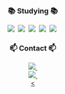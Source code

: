 

<!--
![thisisubin's GitHub stats](https://github-readme-stats.vercel.app/api?username=thisisubin&show_icons=true&theme=radical)


<div align = "center">
![Top Langs](https://github-readme-stats.vercel.app/api/top-langs/?username=thisisubin&layout=compact)
</div> 
-->

<!--
**thisisubin/thisisubin** is a ✨ _special_ ✨ repository because its `README.md` (this file) appears on your GitHub profile.

Here are some ideas to get you started:

- 🔭 I’m currently working on ...
- 🌱 I’m currently learning ...
- 👯 I’m looking to collaborate on ...
- 🤔 I’m looking for help with ...
- 💬 Ask me about ...
- 📫 How to reach me: ...
- 😄 Pronouns: ...
- ⚡ Fun fact: ...
-->


<h3 align="center">📚 Studying 📚</h3>
<div align="center">
    <img src="https://img.shields.io/badge/html5-E34F26?style=for-the-badge&logo=html5&logoColor=white" />&nbsp;
    <img src="https://img.shields.io/badge/CSS3-1572B6?style=for-the-badge&logo=CSS3&logoColor=61DAFB" />&nbsp;
    <img src="https://img.shields.io/badge/JavaScript-F7DF1E?style=for-the-badge&logo=JavaScript&logoColor=black" />&nbsp;
    <img src="https://img.shields.io/badge/React-black?style=for-the-badge&logo=react&logoColor=61DAFB" />&nbsp;
    <img src="https://img.shields.io/badge/Kotlin-7F52FF?style=for-the-badge&logo=Kotlin&logoColor=white" />&nbsp;
</div>


<h3 align="center">📫 Contact 📫</h3>
<div align="center">
  <a href="mailto:bm1418109@gmail.com">
    <img
      src="https://img.shields.io/badge/bm1418109@gmail.com-red?style=for-the-badge&logo=gmail&logoColor=white"/>&nbsp
  </a>

  <div align = "center">
    <a href="https://www.instagram.com/thisisubin/">
      <img src="https://img.shields.io/badge/thisisubin-black?style=for-the-badge&logo=instagram&logoColor=white"/>&nbsp
</div>

<div data-iframe-width="150" data-iframe-height="270" data-share-badge-id="e89dafd0-b494-4104-bcb7-a3ef8d040bb7" data-share-badge-host="https://www.credly.com"></div><

